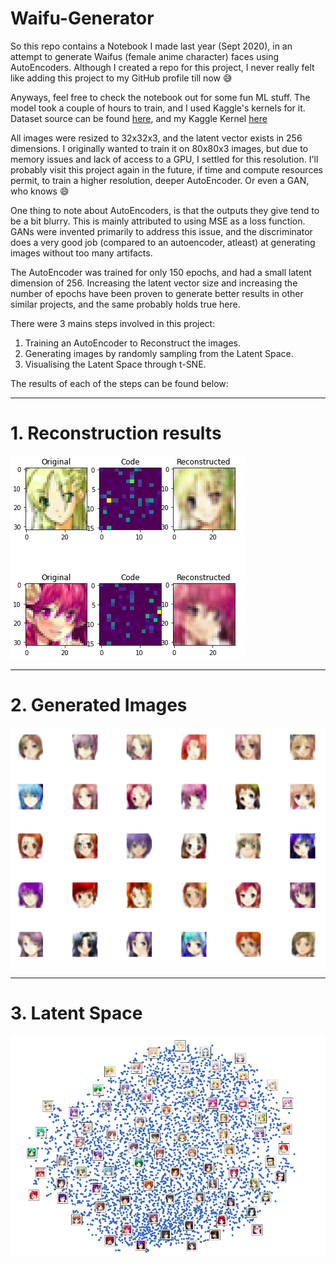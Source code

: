 # Waifu-Generator


So this repo contains a Notebook I made last year (Sept 2020), in an attempt to generate Waifus (female anime character) faces using AutoEncoders. Although I created a repo for this project, I never really felt like adding this project to my GitHub profile till now 😅

Anyways, feel free to check the notebook out for some fun ML stuff. The model took a couple of hours to train, and I used Kaggle's kernels for it. Dataset source can be found [here](https://www.kaggle.com/splcher/animefacedataset), and my Kaggle Kernel [here](https://www.kaggle.com/naimish123/waifugenerator-ae)

All images were resized to 32x32x3, and the latent vector exists in 256 dimensions. I originally wanted to train it on 80x80x3 images, but due to memory issues and lack of access to a GPU, I settled for this resolution. I'll probably visit this project again in the future, if time and compute resources permit, to train a higher resolution, deeper AutoEncoder. Or even a GAN, who knows 😄

One thing to note about AutoEncoders, is that the outputs they give tend to be a bit blurry. This is mainly attributed to using MSE as a loss function. GANs were invented primarily to address this issue, and the discriminator does a very good job (compared to an autoencoder, atleast) at generating images without too many artifacts.

The AutoEncoder was trained for only 150 epochs, and had a small latent dimension of 256. Increasing the latent vector size and increasing the number of epochs have been proven to generate better results in other similar projects, and the same probably holds true here.

There were 3 mains steps involved in this project:
1. Training an AutoEncoder to Reconstruct the images.
2. Generating images by randomly sampling from the Latent Space.
3. Visualising the Latent Space through t-SNE.

The results of each of the steps can be found below:

---

# 1. Reconstruction results

![Reconstructed Images](https://github.com/Naimish240/waifu-generator/blob/master/images/WG_reconstructions.png)

---

# 2. Generated Images

![Generated Images](https://github.com/Naimish240/waifu-generator/blob/master/images/WG_generated_images.png)

---

# 3. Latent Space

![Latent Space](https://github.com/Naimish240/waifu-generator/blob/master/images/WG_latentSpace.png)
